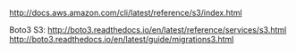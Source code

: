 http://docs.aws.amazon.com/cli/latest/reference/s3/index.html

Boto3 S3:
http://boto3.readthedocs.io/en/latest/reference/services/s3.html
http://boto3.readthedocs.io/en/latest/guide/migrations3.html